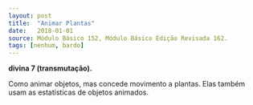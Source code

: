 ```yaml
---
layout: post
title:  "Animar Plantas"
date:   2018-01-01
source: Módulo Básico 152, Módulo Básico Edição Revisada 162.
tags: [nenhum, bardo]
---
```


**divina 7 (transmutação).**

Como animar objetos, mas concede movimento a plantas. Elas também usam as estatísticas de objetos animados.

